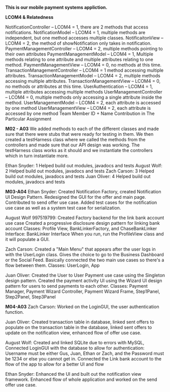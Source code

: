 **This is our mobile payment systems appliction.**

**LCOM4 & Relatedness**

NotificationController – LCOM4 = 1, there are 2 methods that access notifications. 
NotificationModel – LCOM4 = 1, multiple methods are independent, but one method accesses multiple classes.
NotificaitonView – LCOM4 = 2, the method of showNotification only takes in notification.
PaymentManagementController – LCOM4 = 2, multiple methods pointing to their own attributes
PaymentManagementModel – LCOM4 = 1, Multiple methods relating to one attribute and multiple attributes relating to one method.
PaymentManagementView – LCOM4 = 0, no methods at this time.
TransactionManagementController – LCOM4 = 1 method accessing multiple attributes.
TransactionManagementModel – LCOM4 = 2, multiple methods accessing multiple attributes.
TransactionManagementView – LCOM4 = 0, no methods or attributes at this time.
UserAuthentication – LCOM4 = 1, multiple attributes accessing multiple methods
UserManagementController – LCOM4 = 0, multiple methods only accessing a single attribute inside the method.
UserManagementModel – LCOM4 = 2, each attribute is accessed by one method
UserManagementView – LCOM4 = 2, each attribute is accessed by one method
Team Member ID + Name	Contribution in The Particular Assignment


**M02 - A03**
We added methods to each of the different classes and made sure that there were stubs that were
ready for testing in them. We then created a testHarness class where we called the methods from the 
controllers and made sure that our API design was working. The testHarness class works as it should
and we instantiate the controllers which in turn instantiate more. 


Ethan Snyder: 1 Helped build out modules, javadocs and tests
August Wolf: 2 Helped build out modules, javadocs and tests
Zach Carson: 3	Helped build out modules, javadocs and tests
Juan Oliver: 4	Helped build out modules, javadocs and tests

**M03-A04**
Ethan Snyder: Created Notification Factory, created Notification UI Design Pattern. Redesigned the GUI for the offer and main page. Contributed to send offer use case. Added test cases for the notification use case as well as a system test case for serialization.

August Wolf 997519799: Created Factory backend for the link bank account use case 
Created a progressive disclosure design pattern for linking bank account
Classes: Profile View, BankLinkerFactory, and ChaseBankLinker
Interface: BankLinker Interface
When you run, run the ProfileView class and it will populate a GUI.

Zach Carson: Created a "Main Menu" that appears after the user logs in with the UserLogin class. Gives the choice to go to the Business Dashboard or the Social Feed. Basically connected the two main use cases so there's a flow between them. 
Classes: UserLogin, App

Juan Oliver: 
Created the User to User Payment use case using the Singleton design pattern. 
Created the payment activity UI using the Wizard UI design pattern for users to send payments to each other. 
Classes: Payment Manager, Payment Wizard Controller, Payment Wizard Frame, Step1Panel, Step2Panel, Step3Panel

**M04-A03**
Zach Carson: Worked on the LoginGUI, the user authentication function. 

Juan Oliver: Created transaction table in database, linked sent offers to populate on the transaction table in the database, linked sent offers to update on the notification view, enhanced flow of offer use case.

August Wolf: Created and linked SQLite due to errors with MySQL, Connected LoginGUI with the database to allow for authentication: Username must be either Gus, Juan, Ethan or Zach, and the Password must be 1234 or else you cannot get in. Connected the Link bank account to the flow of the app to allow for a better UI and flow 

Ethan Snyder: Enhanced the UI and built out the notification view framework. Enhanced flow of whole application and worked on the send offer use case. 

